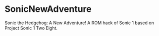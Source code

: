 # SonicNewAdventure
Sonic the Hedgehog: A New Adventure! A ROM hack of Sonic 1 based on Project Sonic 1 Two Eight.
